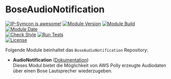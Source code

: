 # BoseAudioNotification  

[![IP-Symcon is awesome!](https://img.shields.io/badge/IP--Symcon-5.5-blue.svg)](https://www.symcon.de)
[![Module Version](https://img.shields.io/badge/Module_Version-1.00-blue.svg)]()
[![Module Build](https://img.shields.io/badge/Module_Build-3-blue.svg)]()
[![Module Date](https://img.shields.io/badge/Module_Date-20201218-blue.svg)]()  
[![Check Style](https://github.com/ubittner/BoseAudioNotification/workflows/Check%20Style/badge.svg)](https://github.com/ubittner/BoseAudioNotification/actions)
[![Run Tests](https://github.com/ubittner/BoseAudioNotification/workflows/Run%20Tests/badge.svg)](https://github.com/ubittner/BoseAudioNotification/actions)  
[![License](https://img.shields.io/badge/License-CC%20BY--NC--SA%204.0-green.svg)](https://creativecommons.org/licenses/by-nc-sa/4.0/)

Folgende Module beinhaltet das `BoseAudioNotification` Repository:

- __AudioNotification__ ([Dokumentation](AudioNotification))  
  Dieses Modul bietet die Möglichkeit von AWS Polly erzeugte Audiodaten über einen Bose Lautsprecher wiederzugeben.
